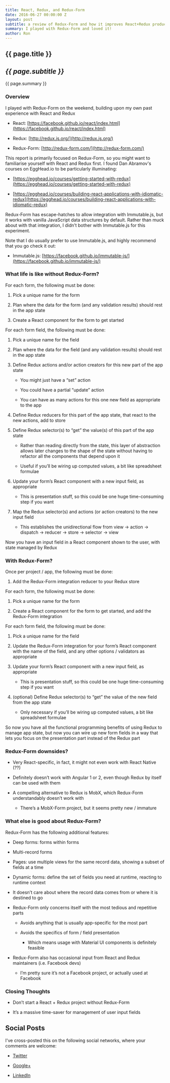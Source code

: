 ```yaml
---
title: React, Redux, and Redux-Form
date: 2016-06-27 00:00:00 Z
layout: post
subtitle: a review of Redux-Form and how it improves React+Redux productivity
summary: I played with Redux-Form and loved it!
author: Ron
---
```


## {{ page.title }}

## _{{ page.subtitle }}_

{{ page.summary }}

### Overview

I played with Redux-Form on the weekend, building upon my own past experience with React and Redux

- React: [https://facebook.github.io/react/index.html](https://facebook.github.io/react/index.html)

- Redux: [http://redux.js.org/](http://redux.js.org/)

- Redux-Form: [http://redux-form.com/](http://redux-form.com/)

This report is primarily focused on Redux-Form, so you might want to familiarise yourself with React and Redux first. I found Dan Abramov's courses on EggHead.io to be particularly illuminating:

- [https://egghead.io/courses/getting-started-with-redux](https://egghead.io/courses/getting-started-with-redux)

- [https://egghead.io/courses/building-react-applications-with-idiomatic-redux](https://egghead.io/courses/building-react-applications-with-idiomatic-redux)

Redux-Form has escape-hatches to allow integration with Immutable.js, but it works with vanilla JavaScript data structures by default. Rather than muck about with that integration, I didn’t bother with Immutable.js for this experiment.

Note that I do usually prefer to use Immutable.js, and highly recommend that you go check it out:

- Immutable.js: [https://facebook.github.io/immutable-js/](https://facebook.github.io/immutable-js/)


### What life is like without Redux-Form?

For each form, the following must be done:

1. Pick a unique name for the form

2. Plan where the data for the form (and any validation results) should rest in the app state

3. Create a React component for the form to get started

For each form field, the following must be done:

1. Pick a unique name for the field

2. Plan where the data for the field (and any validation results) should rest in the app state

3. Define Redux actions and/or action creators for this new part of the app state

    - You might just have a “set” action

    - You could have a partial “update” action

    - You can have as many actions for this one new field as appropriate to the app

4. Define Redux reducers for this part of the app state, that react to the new actions, add to store

5. Define Redux selector(s) to “get” the value(s) of this part of the app state

    - Rather than reading directly from the state, this layer of abstraction allows later changes to the shape of the state without having to refactor all the components that depend upon it

    - Useful if you’ll be wiring up computed values, a bit like spreadsheet formulae

6. Update your form’s React component with a new input field, as appropriate

    - This is presentation stuff, so this could be one huge time-consuming step if you want

7. Map the Redux selector(s) and actions (or action creators) to the new input field

    - This establishes the unidirectional flow from view -> action -> dispatch -> reducer -> store -> selector -> view

Now you have an input field in a React component shown to the user, with state managed by Redux


### With Redux-Form?

Once per project / app, the following must be done:

1. Add the Redux-Form integration reducer to your Redux store

For each form, the following must be done:

1. Pick a unique name for the form

2. Create a React component for the form to get started, and add the Redux-Form integration

For each form field, the following must be done:

1. Pick a unique name for the field

2. Update the Redux-Form integration for your form’s React component with the name of the field, and any other options / validators as appropriate

3. Update your form’s React component with a new input field, as appropriate

    - This is presentation stuff, so this could be one huge time-consuming step if you want

4. (optional) Define Redux selector(s) to “get” the value of the new field from the app state

    - Only necessary if you’ll be wiring up computed values, a bit like spreadsheet formulae

So now you have all the functional programming benefits of using Redux to manage app state, but now you can wire up new form fields in a way that lets you focus on the presentation part instead of the Redux part


### Redux-Form downsides?

- Very React-specific, in fact, it might not even work with React Native (??)

- Definitely doesn’t work with Angular 1 or 2, even though Redux by itself can be used with them

- A compelling alternative to Redux is MobX, which Redux-Form understandably doesn’t work with

    - There’s a MobX-Form project, but it seems pretty new / immature


### What else is good about Redux-Form?

Redux-Form has the following additional features:

- Deep forms: forms within forms

- Multi-record forms

- Pages: use multiple views for the same record data, showing a subset of fields at a time

- Dynamic forms: define the set of fields you need at runtime, reacting to runtime context

- It doesn’t care about where the record data comes from or where it is destined to go

- Redux-Form only concerns itself with the most tedious and repetitive parts

    - Avoids anything that is usually app-specific for the most part

    - Avoids the specifics of form / field presentation

        - Which means usage with Material UI components is definitely feasible

- Redux-Form also has occasional input from React and Redux maintainers (i.e. Facebook devs)

    - I’m pretty sure it’s not a Facebook project, or actually used at Facebook


### Closing Thoughts

- Don’t start a React + Redux project without Redux-Form

- It’s a massive time-saver for management of user input fields


## Social Posts

I've cross-posted this on the following social networks, where your comments are welcome:

- [Twitter](https://twitter.com/jokeyrhyme/status/747333795511033860)

- [Google+](https://plus.google.com/+RonWaldon/posts/cpZeZTEtp1Z)

- [LinkedIn](https://www.linkedin.com/hp/update/6153099410109644800)
